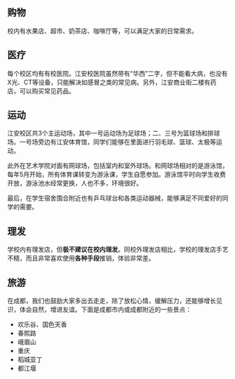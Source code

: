 ## 购物

校内有水果店、超市、奶茶店、咖啡厅等，可以满足大家的日常需求。

## 医疗

每个校区均有有校医院。江安校医院虽然带有“华西”二字，但不能看大病，也没有X光、CT等设备，只能解决如感冒之类的常见病。另外，江安商业街二楼有药店，可以购买常见药品。

## 运动

江安校区共3个主运动场，其中一号运动场为足球场；二、三号为篮球场和排球场。一号场旁边有江安体育馆，同学们能够在里面进行羽毛球、篮球、太极等运动。

此外在艺术学院对面有网球场，包括室内和室外球场。和网球场相对的是游泳馆，每年5月开始，所有体育课转变为游泳课，学生自愿参加。游泳馆平时向学生收费开放，游泳池水经常更换，人也不多，环境很好。

最后，在学生宿舍围合附近也有乒乓球台和各类运动器械，能够满足不同爱好的同学的需要。

## 理发

学校内有理发店，但**极不建议在校内理发**。同校外理发店相比，学校的理发店手艺不精，而且非常喜欢使用**各种手段**推销，体验非常差。

## 旅游

在成都，我们也鼓励大家多出去走走，除了放松心情，缓解压力，还能够增长见识，体会自然，增进友谊。下面是成都市内或成都附近的一些景点：

- 欢乐谷、国色天香
- 春熙路
- 峨眉山
- 重庆
- 稻城亚丁
- 都江堰

